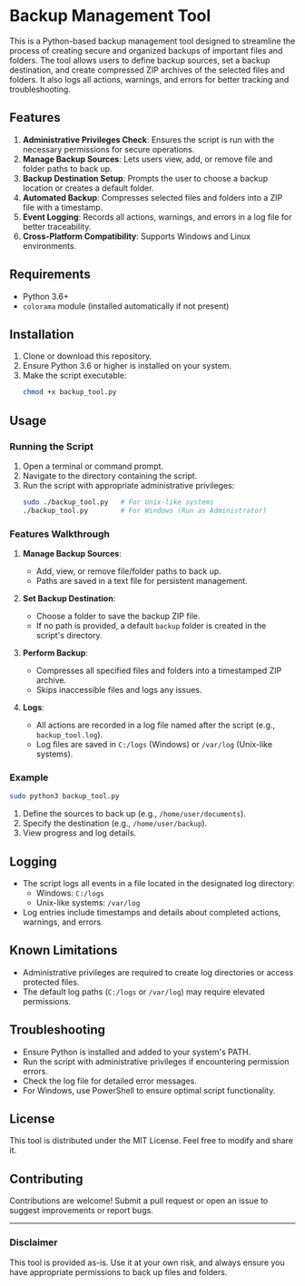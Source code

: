 # Backup Management Tool

This is a Python-based backup management tool designed to streamline the process of creating secure and organized backups of important files and folders. The tool allows users to define backup sources, set a backup destination, and create compressed ZIP archives of the selected files and folders. It also logs all actions, warnings, and errors for better tracking and troubleshooting.

## Features

1. **Administrative Privileges Check**: Ensures the script is run with the necessary permissions for secure operations.
2. **Manage Backup Sources**: Lets users view, add, or remove file and folder paths to back up.
3. **Backup Destination Setup**: Prompts the user to choose a backup location or creates a default folder.
4. **Automated Backup**: Compresses selected files and folders into a ZIP file with a timestamp.
5. **Event Logging**: Records all actions, warnings, and errors in a log file for better traceability.
6. **Cross-Platform Compatibility**: Supports Windows and Linux environments.

## Requirements

- Python 3.6+
- `colorama` module (installed automatically if not present)

## Installation

1. Clone or download this repository.
2. Ensure Python 3.6 or higher is installed on your system.
3. Make the script executable:
   ```bash
   chmod +x backup_tool.py
   ```

## Usage

### Running the Script

1. Open a terminal or command prompt.
2. Navigate to the directory containing the script.
3. Run the script with appropriate administrative privileges:
   ```bash
   sudo ./backup_tool.py   # For Unix-like systems
   ./backup_tool.py        # For Windows (Run as Administrator)
   ```

### Features Walkthrough

1. **Manage Backup Sources**:
   - Add, view, or remove file/folder paths to back up.
   - Paths are saved in a text file for persistent management.

2. **Set Backup Destination**:
   - Choose a folder to save the backup ZIP file.
   - If no path is provided, a default `backup` folder is created in the script's directory.

3. **Perform Backup**:
   - Compresses all specified files and folders into a timestamped ZIP archive.
   - Skips inaccessible files and logs any issues.

4. **Logs**:
   - All actions are recorded in a log file named after the script (e.g., `backup_tool.log`).
   - Log files are saved in `C:/logs` (Windows) or `/var/log` (Unix-like systems).

### Example

```bash
sudo python3 backup_tool.py
```

1. Define the sources to back up (e.g., `/home/user/documents`).
2. Specify the destination (e.g., `/home/user/backup`).
3. View progress and log details.

## Logging

- The script logs all events in a file located in the designated log directory:
  - Windows: `C:/logs`
  - Unix-like systems: `/var/log`
- Log entries include timestamps and details about completed actions, warnings, and errors.

## Known Limitations

- Administrative privileges are required to create log directories or access protected files.
- The default log paths (`C:/logs` or `/var/log`) may require elevated permissions.

## Troubleshooting

- Ensure Python is installed and added to your system's PATH.
- Run the script with administrative privileges if encountering permission errors.
- Check the log file for detailed error messages.
- For Windows, use PowerShell to ensure optimal script functionality.

## License

This tool is distributed under the MIT License. Feel free to modify and share it.

## Contributing

Contributions are welcome! Submit a pull request or open an issue to suggest improvements or report bugs.

---

### Disclaimer
This tool is provided as-is. Use it at your own risk, and always ensure you have appropriate permissions to back up files and folders.

